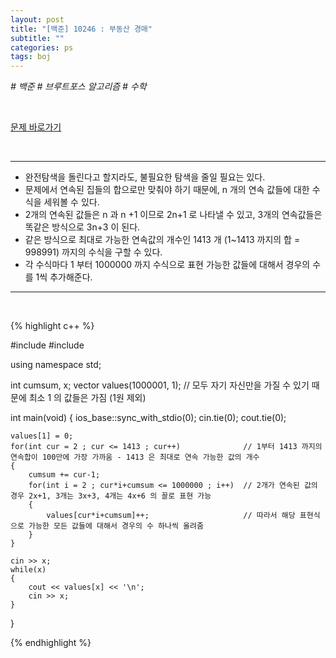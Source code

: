 ```yaml
---
layout: post
title: "[백준] 10246 : 부동산 경매"
subtitle: ""
categories: ps
tags: boj
---
```


*# 백준 # 브루트포스 알고리즘 # 수학*

<br>

[문제 바로가기](https://www.acmicpc.net/problem/10246)

<br>

---

- 완전탐색을 돌린다고 할지라도, 불필요한 탐색을 줄일 필요는 있다.
- 문제에서 연속된 집들의 합으로만 맞춰야 하기 때문에, n 개의 연속 값들에 대한 수식을 세워볼 수 있다.
- 2개의 연속된 값들은 n 과 n +1 이므로 2n+1 로 나타낼 수 있고, 3개의 연속값들은 똑같은 방식으로 3n+3 이 된다.
- 같은 방식으로 최대로 가능한 연속값의 개수인 1413 개 (1~1413 까지의 합 = 998991) 까지의 수식을 구할 수 있다.
- 각 수식마다 1 부터 1000000 까지 수식으로 표현 가능한 값들에 대해서 경우의 수를 1씩 추가해준다.

---
<br>

{% highlight c++ %}

#include <iostream>
#include <vector>

using namespace std;

int cumsum, x;
vector<int> values(1000001, 1);                         // 모두 자기 자신만을 가질 수 있기 때문에 최소 1 의 값들은 가짐 (1원 제외)

int main(void)
{
    ios_base::sync_with_stdio(0);
    cin.tie(0);
    cout.tie(0);

    values[1] = 0;
    for(int cur = 2 ; cur <= 1413 ; cur++)              // 1부터 1413 까지의 연속합이 100만에 가장 가까움 - 1413 은 최대로 연속 가능한 값의 개수
    {
        cumsum += cur-1;
        for(int i = 2 ; cur*i+cumsum <= 1000000 ; i++)  // 2개가 연속된 값의 경우 2x+1, 3개는 3x+3, 4개는 4x+6 의 꼴로 표현 가능
        {
            values[cur*i+cumsum]++;                     // 따라서 해당 표현식으로 가능한 모든 값들에 대해서 경우의 수 하나씩 올려줌
        }
    }

    cin >> x;
    while(x)
    {
        cout << values[x] << '\n';
        cin >> x;
    }
}

{% endhighlight %}

